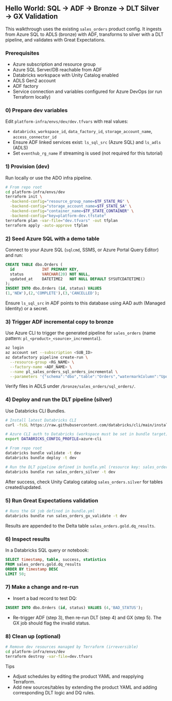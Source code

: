 ## Hello World: SQL → ADF → Bronze → DLT Silver → GX Validation

This walkthrough uses the existing `sales_orders` product config. It ingests from Azure SQL to ADLS (bronze) with ADF, transforms to silver with a DLT pipeline, and validates with Great Expectations.

### Prerequisites
- Azure subscription and resource group
- Azure SQL Server/DB reachable from ADF
- Databricks workspace with Unity Catalog enabled
- ADLS Gen2 account
- ADF factory
- Service connection and variables configured for Azure DevOps (or run Terraform locally)

### 0) Prepare dev variables
Edit `platform-infra/envs/dev/dev.tfvars` with real values:
- `databricks_workspace_id`, `data_factory_id`, `storage_account_name`, `access_connector_id`
- Ensure ADF linked services exist: `ls_sql_src` (Azure SQL) and `ls_adls` (ADLS)
- Set `eventhub_rg_name` if streaming is used (not required for this tutorial)

### 1) Provision (dev)
Run locally or use the ADO infra pipeline.
```bash
# From repo root
cd platform-infra/envs/dev
terraform init \
  -backend-config="resource_group_name=$TF_STATE_RG" \
  -backend-config="storage_account_name=$TF_STATE_SA" \
  -backend-config="container_name=$TF_STATE_CONTAINER" \
  -backend-config="key=platform-dev.tfstate"
terraform plan -var-file="dev.tfvars" -out tfplan
terraform apply -auto-approve tfplan
```

### 2) Seed Azure SQL with a demo table
Connect to your Azure SQL (`sqlcmd`, SSMS, or Azure Portal Query Editor) and run:
```sql
CREATE TABLE dbo.Orders (
  id            INT PRIMARY KEY,
  status        VARCHAR(20) NOT NULL,
  updated_at    DATETIME2   NOT NULL DEFAULT SYSUTCDATETIME()
);
INSERT INTO dbo.Orders (id, status) VALUES
(1,'NEW'),(2,'COMPLETE'),(3,'CANCELLED');
```
Ensure `ls_sql_src` in ADF points to this database using AAD auth (Managed Identity) or a secret.

### 3) Trigger ADF incremental copy to bronze
Use Azure CLI to trigger the generated pipeline for `sales_orders` (name pattern: `pl_<product>_<source>_incremental`).
```bash
az login
az account set --subscription <SUB_ID>
az datafactory pipeline create-run \
  --resource-group <RG_NAME> \
  --factory-name <ADF_NAME> \
  --name pl_sales_orders_sql_orders_incremental \
  --parameters '{"schema":"dbo","table":"Orders","watermarkColumn":"UpdatedAt","basePath":"/bronze/sales_orders"}'
```
Verify files in ADLS under `/bronze/sales_orders/sql_orders/`.

### 4) Deploy and run the DLT pipeline (silver)
Use Databricks CLI Bundles.
```bash
# Install latest Databricks CLI
curl -fsSL https://raw.githubusercontent.com/databricks/cli/main/install.sh | sh

# Azure CLI auth to Databricks (workspace must be set in bundle target)
export DATABRICKS_CONFIG_PROFILE=azure-cli

# From repo root
databricks bundle validate -t dev
databricks bundle deploy -t dev

# Run the DLT pipeline defined in bundle.yml (resource key: sales_orders_silver)
databricks bundle run sales_orders_silver -t dev
```
After success, check Unity Catalog catalog `sales_orders.silver` for tables created/updated.

### 5) Run Great Expectations validation
```bash
# Runs the GX job defined in bundle.yml
databricks bundle run sales_orders_gx_validate -t dev
```
Results are appended to the Delta table `sales_orders.gold.dq_results`.

### 6) Inspect results
In a Databricks SQL query or notebook:
```sql
SELECT timestamp, table, success, statistics
FROM sales_orders.gold.dq_results
ORDER BY timestamp DESC
LIMIT 50;
```

### 7) Make a change and re-run
- Insert a bad record to test DQ:
```sql
INSERT INTO dbo.Orders (id, status) VALUES (4,'BAD_STATUS');
```
- Re-trigger ADF (step 3), then re-run DLT (step 4) and GX (step 5). The GX job should flag the invalid status.

### 8) Clean up (optional)
```bash
# Remove dev resources managed by Terraform (irreversible)
cd platform-infra/envs/dev
terraform destroy -var-file=dev.tfvars
```

Tips
- Adjust schedules by editing the product YAML and reapplying Terraform.
- Add new sources/tables by extending the product YAML and adding corresponding DLT logic and DQ rules. 